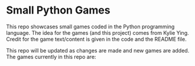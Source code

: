 # Small Python Games

This repo showcases small games coded in the Python programming language. The idea for the games (and this project) comes from Kylie Ying. Credit for the game text/content is given in the code and the README file.

This repo will be updated as changes are made and new games are added. The games currently in this repo are:

